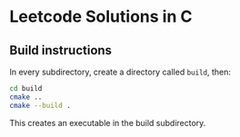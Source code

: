 # Leetcode Solutions in C

## Build instructions
In every subdirectory, create a directory called `build`,
then:

```bash
cd build
cmake ..
cmake --build .
```

This creates an executable in the build subdirectory.